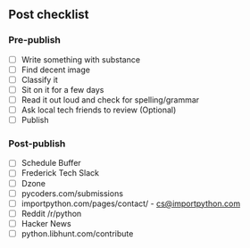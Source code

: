 ## Post checklist

### Pre-publish

* [ ] Write something with substance
* [ ] Find decent image
* [ ] Classify it
* [ ] Sit on it for a few days
* [ ] Read it out loud and check for spelling/grammar
* [ ] Ask local tech friends to review (Optional)
* [ ] Publish

### Post-publish

* [ ] Schedule Buffer
* [ ] Frederick Tech Slack
* [ ] Dzone
* [ ] pycoders.com/submissions
* [ ] importpython.com/pages/contact/ - cs@importpython.com
* [ ] Reddit /r/python
* [ ] Hacker News
* [ ] python.libhunt.com/contribute
